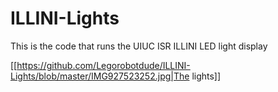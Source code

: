 # ILLINI-Lights
This is the code that runs the UIUC ISR ILLINI LED light display

[[https://github.com/Legorobotdude/ILLINI-Lights/blob/master/IMG927523252.jpg|The lights]]
